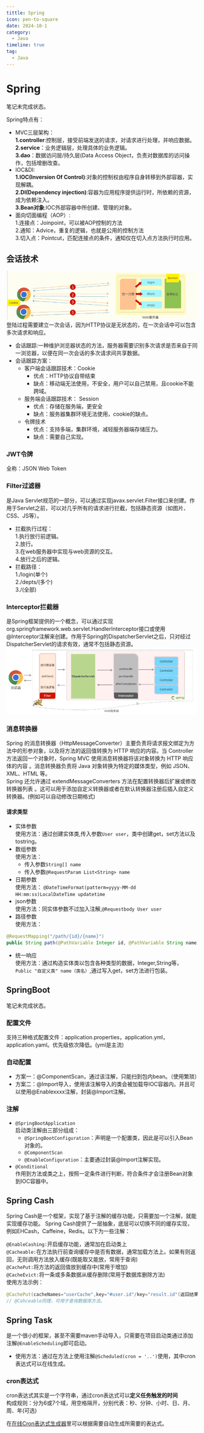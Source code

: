 ```yaml
---
tittle: Spring
icon: pen-to-square
date: 2024-10-1
category:
  - Java
timeline: true
tag:
  - Java
---
```

# Spring
笔记未完成状态。
<!-- more -->
Spring特点有：  
- MVC三层架构：  
  **1.controller**:控制层，接受前端发送的请求，对请求进行处理，并响应数据。  
  **2.service**：业务逻辑层，处理具体的业务逻辑。  
  **3.dao**：数据访问层/持久层(Data Access Object，负责对数据库的访问操作，包括增删改查。 
- IOC&DI:  
  **1.IOC(Inversion Of Control)**:对象的控制权由程序自身转移到外部容器，实现解耦。  
  **2.DI(Dependency injection)**:容器为应用程序提供运行时，所依赖的资源，成为依赖注入。  
  **3.Bean对象**:IOC外部容器中所创建、管理的对象。
- 面向切面编程（AOP）:  
  1.连接点：Joinpoint，可以被AOP控制的方法  
  2.通知：Advice，重复的逻辑，也就是公用的控制方法  
  3.切入点：Pointcut，匹配连接点的条件，通知仅在切入点方法执行时应用。 

## 会话技术
![](image.png)  
登陆过程需要建立一次会话，因为HTTP协议是无状态的，在一次会话中可以包含多次请求和响应。
- 会话跟踪:一种维护浏览器状态的方法，服务器需要识别多次请求是否来自于同一浏览器，以便在同一次会话的多次请求间共享数据。
- 会话跟踪方案：
    - 客户端会话跟踪技术：Cookie
        - 优点：HTTP协议自带结束
        - 缺点：移动端无法使用，不安全，用户可以自己禁用，且cookie不能跨域。
    - 服务端会话跟踪技术： Session
        - 优点：存储在服务端，更安全
        - 缺点：服务器集群环境无法使用，cookie的缺点。
    - 令牌技术
        - 优点：支持多端，集群环境，减轻服务器端存储压力。
        - 缺点：需要自己实现。
### JWT令牌
全称：JSON Web Token
### Filter过滤器
是Java Servlet规范的一部分，可以通过实现javax.servlet.Filter接口来创建。作用于Servlet之前，可以对几乎所有的请求进行拦截，包括静态资源（如图片、CSS、JS等）。  
- 拦截执行过程：  
1.执行放行前逻辑。  
2.放行。  
3.在web服务器中实现与web资源的交互。  
4.放行之后的逻辑。
- 拦截路径：   
1./login(单个)   
2./depts/(多个)  
3./(全部)  
### Interceptor拦截器  
是Spring框架提供的一个概念，可以通过实现org.springframework.web.servlet.HandlerInterceptor接口或使用@Interceptor注解来创建。作用于Spring的DispatcherServlet之后，只对经过DispatcherServlet的请求有效，通常不包括静态资源。         
![拦截器与过滤器的区别图](image-1.png)  
### 消息转换器
Spring 的消息转换器（HttpMessageConverter）主要负责将请求报文绑定为方法中的形参对象，以及将方法的返回值转换为 HTTP 响应的内容。当 Controller 方法返回一个对象时，Spring MVC 使用消息转换器将该对象转换为 HTTP 响应体的内容
。消息转换器负责将 Java 对象转换为特定的媒体类型，例如 JSON、XML、HTML 等。  
Spring 还允许通过 extendMessageConverters 方法在配置转换器后扩展或修改转换器列表
。这可以用于添加自定义转换器或者在默认转换器注册后插入自定义转换器。(例如可以自动修改日期格式)
#### 请求类型
- 实体参数  
使用方法：通过创建实体类,传入参数```User user```，类中创建get，set方法以及tostring。
- 数组参数  
使用方法：  
  - 传入参数```String[] name```  
  - 传入参数```@RequestParam List<String> name```
- 日期参数  
使用方法： ```@DateTimeFormat(patterm=yyyy-MM-dd HH:mm:ss)LocalDateTime updatetime```
- json参数  
使用方法：同实体参数不过加入注解,```@Requestbody User user```
- 路径参数  
使用方法：
```Java
@RequestMapping("/path/{id}/{name}")
public String path(@PathVariable Integer id, @PathVariable String name){}
```
- 统一响应  
使用方法：通过构造实体类以包含各种类型的数据，Integer,String等，```Public "自定义类" name（类名）```,通过写入get，set方法进行包装。

## SpringBoot
笔记未完成状态。
<!-- more --> 
### 配置文件  
支持三种格式配置文件：application.properties，application.yml，application.yaml。优先级依次降低。(yml是主流)
### 自动配置
- 方案一：@ComponentScan，通过该注解，只能扫到包内bean。（使用繁琐）  
- 方案二：@Import导入，使用该注解导入的类会被加载导IOC容器内。并且可以使用@Enablexxxx注解，封装@Import注解。   
### 注解
- ```@SpringBootApplication```  
启动类注解由三部分组成：  
    - ```@SpringBootConfiguration```：声明是一个配置类，因此是可以引入Bean对象的。  
    - ```@ComponentScan```  
    - ```@EnableConfiguration```：主要通过封装@Import注解实现。  
- ```@Conditional```  
作用到方法或类之上，按照一定条件进行判断，符合条件才会注册Bean对象到IOC容器中。  
## Spring Cash
Spring Cash是一个框架，实现了基于注解的缓存功能，只需要加一个注解，就能实现缓存功能。
Spring Cash提供了一层抽象，底层可以切换不同的缓存实现，例如EHCash，Caffeine，Redis。以下为一些注解：  

```@EnableCashing:```开启缓存功能，通常加在启动类上  
```@Cacheable:```在方法执行前查询缓存中是否有数据，通常加载方法上。如果有则返回，无则调用方法放入缓存(既能取又能放，常用于查询)  
```@CachePut:```将方法的返回值放到缓存中(常用于增加)  
```@CacheEvict:```将一条或多条数据从缓存删除(常用于数据库删除方法)  
使用方法示例：
```Java
@CachePut(cacheNames="userCache",key="#user.id"/key="result.id"(返回结果)/key="p0/a0.id")(第一个参数)
// @Cahceable同理，可用于查询数据库方法。
```  
## Spring Task 
是一个很小的框架，甚至不需要maven手动导入，只需要在项目启动类通过添加注解```@EnableScheduling```即可启动。  
- 使用方法：通过在方法上使用注解```@Scheduled(cron = '..')```使用，其中cron表达式可以在线生成。
### cron表达式  
cron表达式其实是一个字符串，通过cron表达式可以**定义任务触发的时间**  
构成规则：分为6或7个域，用空格隔开，分别代表：秒、分钟、小时、日、月、周、年(可选)     

在<a href="https://cron.qqe2.com/" target="_blank">在线Cron表达式生成器</a>里可以根据需要自动生成所需要的表达式。
